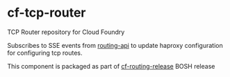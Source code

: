 # cf-tcp-router
TCP Router repository for Cloud Foundry

Subscribes to SSE events from [routing-api](https://github.com/cloudfoundry-incubator/routing-api) to update haproxy configuration for configuring tcp routes.

This component is packaged as part of [cf-routing-release](https://github.com/cloudfoundry-incubator/cf-routing-release) BOSH release
